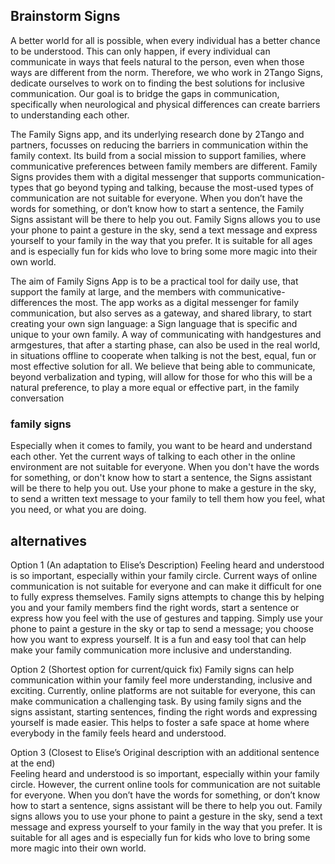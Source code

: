 ## Brainstorm Signs

A better world for all is possible, when every individual has a better chance to be understood. This can only happen, if every individual can communicate in ways that feels natural to the person, even when those ways are different from the norm. Therefore, we who work in 2Tango Signs, dedicate ourselves to work on to finding the best solutions for inclusive communication. Our goal is to bridge the gaps in communication, specifically when neurological and physical differences can create barriers to understanding each other. 

The Family Signs app, and its underlying research done by 2Tango and partners, focusses on reducing the barriers in communication within the family context. Its build from a social mission to support families, where communicative preferences between family members are different. Family Signs provides them with a digital messenger that supports communication-types that go beyond typing and talking, because the most-used types of communication are not suitable for everyone. When you don’t have the words for something, or don’t know how to start a sentence, the Family Signs assistant will be there to help you out. Family Signs allows you to use your phone to paint a gesture in the sky, send a text message and express yourself to your family in the way that you prefer. It is suitable for all ages and is especially fun for kids who love to bring some more magic into their own world.

The aim of Family Signs App is to be a practical tool for daily use, that support the family at large, and the members with communicative-differences the most. The app works as a digital messenger for family communication, but also serves as a gateway, and shared library, to start creating your own sign language: a Sign language that is specific and unique to your own family. A way of communicating with handgestures and armgestures, that after a starting phase, can also be used in the real world, in situations offline to cooperate when talking is not the best, equal, fun or most effective solution for all.
We believe that being able to communicate, beyond verbalization and typing, will allow for those for who this will be a natural preference, to play a more equal or effective part, in the family conversation


### family signs
  
Especially when it comes to family, you want to be heard and understand each other.
Yet the current ways of talking to each other in the online environment are not suitable for everyone. 
When you don't have the words for something, or don't know how to start a sentence, the Signs assistant will be there to help you out. 
Use your phone to make a gesture in the sky, 
  to send a written text message to your family to tell them how you feel, 
  what you need, or what you are doing.

## alternatives
Option 1 (An adaptation to Elise’s Description) 
Feeling heard and understood is so important, especially within your family circle. Current
ways of online communication is not suitable for everyone and can make it difficult for one
to fully express themselves. Family signs attempts to change this by helping you and your
family members find the right words, start a sentence or express how you feel with the use of
gestures and tapping. Simply use your phone to paint a gesture in the sky or tap to send a
message; you choose how you want to express yourself. It is a fun and easy tool that can help
make your family communication more inclusive and understanding.
  
Option 2 (Shortest option for current/quick fix)
Family signs can help communication within your family feel more understanding, inclusive
and exciting.  Currently, online platforms are not suitable for everyone, this can make
communication a challenging task. By using family signs and the signs assistant, starting
sentences, finding the right words and expressing yourself is made easier. This helps to foster
a safe space at home where everybody in the family feels heard and understood. 
  
Option 3 (Closest to Elise’s Original description with an additional sentence at the end)  
Feeling heard and understood is so important, especially within your family circle. However,
the current online tools for communication are not suitable for everyone. When you don’t
have the words for something, or don’t know how to start a sentence, signs assistant will be
there to help you out. Family signs allows you to use your phone to paint a gesture in the sky,
send a text message and express yourself to your family in the way that you prefer. It is
suitable for all ages and is especially fun for kids who love to bring some more magic into
their own world.

